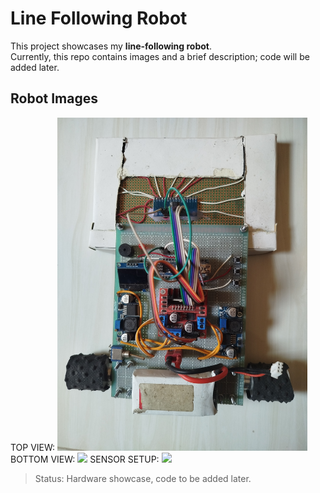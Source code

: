 # Line Following Robot

This project showcases my **line-following robot**.  
Currently, this repo contains images and a brief description; code will be added later.

## Robot Images

TOP VIEW: 
<img src="images/robot_top.jpg" width="400">
BOTTOM VIEW:
<img src="images/robot_bottom.jpg" width="400">
SENSOR SETUP:
<img src="images/robot_sensor.jpg" width="400">  


> Status: Hardware showcase, code to be added later.
